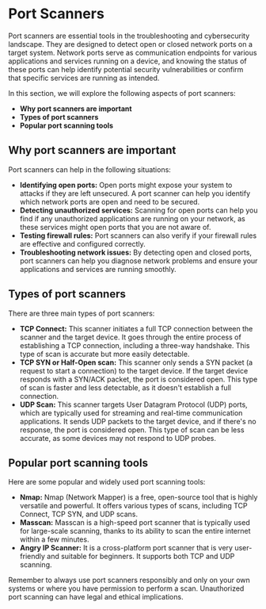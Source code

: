 # Port Scanners

Port scanners are essential tools in the troubleshooting and cybersecurity landscape. They are designed to detect open or closed network ports on a target system. Network ports serve as communication endpoints for various applications and services running on a device, and knowing the status of these ports can help identify potential security vulnerabilities or confirm that specific services are running as intended.

In this section, we will explore the following aspects of port scanners:

- **Why port scanners are important**
- **Types of port scanners**
- **Popular port scanning tools**

## Why port scanners are important

Port scanners can help in the following situations:

- **Identifying open ports:** Open ports might expose your system to attacks if they are left unsecured. A port scanner can help you identify which network ports are open and need to be secured.
- **Detecting unauthorized services:** Scanning for open ports can help you find if any unauthorized applications are running on your network, as these services might open ports that you are not aware of.
- **Testing firewall rules:** Port scanners can also verify if your firewall rules are effective and configured correctly.
- **Troubleshooting network issues:** By detecting open and closed ports, port scanners can help you diagnose network problems and ensure your applications and services are running smoothly.

## Types of port scanners

There are three main types of port scanners:

- **TCP Connect:** This scanner initiates a full TCP connection between the scanner and the target device. It goes through the entire process of establishing a TCP connection, including a three-way handshake. This type of scan is accurate but more easily detectable.
- **TCP SYN or Half-Open scan:** This scanner only sends a SYN packet (a request to start a connection) to the target device. If the target device responds with a SYN/ACK packet, the port is considered open. This type of scan is faster and less detectable, as it doesn't establish a full connection.
- **UDP Scan:** This scanner targets User Datagram Protocol (UDP) ports, which are typically used for streaming and real-time communication applications. It sends UDP packets to the target device, and if there's no response, the port is considered open. This type of scan can be less accurate, as some devices may not respond to UDP probes.

## Popular port scanning tools

Here are some popular and widely used port scanning tools:

- **Nmap:** Nmap (Network Mapper) is a free, open-source tool that is highly versatile and powerful. It offers various types of scans, including TCP Connect, TCP SYN, and UDP scans.
- **Masscan:** Masscan is a high-speed port scanner that is typically used for large-scale scanning, thanks to its ability to scan the entire internet within a few minutes.
- **Angry IP Scanner:** It is a cross-platform port scanner that is very user-friendly and suitable for beginners. It supports both TCP and UDP scanning.

Remember to always use port scanners responsibly and only on your own systems or where you have permission to perform a scan. Unauthorized port scanning can have legal and ethical implications.